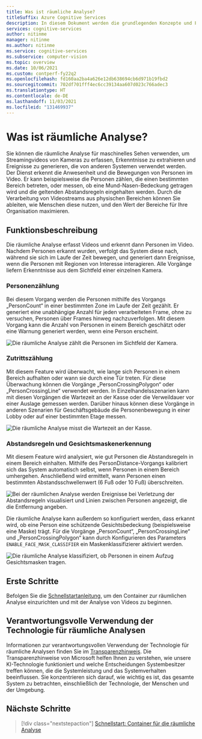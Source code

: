 ```yaml
---
title: Was ist räumliche Analyse?
titleSuffix: Azure Cognitive Services
description: In diesem Dokument werden die grundlegenden Konzepte und Features des Azure-Containers zur räumlichen Analyse erläutert.
services: cognitive-services
author: nitinme
manager: nitinme
ms.author: nitinme
ms.service: cognitive-services
ms.subservice: computer-vision
ms.topic: overview
ms.date: 10/06/2021
ms.custom: contperf-fy22q2
ms.openlocfilehash: fd160aa2ba4a626e12db638694cb6d971b19fbd2
ms.sourcegitcommit: 702df701fff4ec6cc39134aa607d023c766adec3
ms.translationtype: HT
ms.contentlocale: de-DE
ms.lasthandoff: 11/03/2021
ms.locfileid: "131469937"
---
```

# <a name="what-is-spatial-analysis"></a>Was ist räumliche Analyse?

Sie können die räumliche Analyse für maschinelles Sehen verwenden, um Streamingvideos von Kameras zu erfassen, Erkenntnisse zu extrahieren und Ereignisse zu generieren, die von anderen Systemen verwendet werden. Der Dienst erkennt die Anwesenheit und die Bewegungen von Personen im Video. Er kann beispielsweise die Personen zählen, die einen bestimmten Bereich betreten, oder messen, ob eine Mund-Nasen-Bedeckung getragen wird und die geltenden Abstandsregeln eingehalten werden. Durch die Verarbeitung von Videostreams aus physischen Bereichen können Sie ableiten, wie Menschen diese nutzen, und den Wert der Bereiche für Ihre Organisation maximieren. 

<!--This documentation contains the following types of articles:
* The [quickstarts](./quickstarts-sdk/analyze-image-client-library.md) are step-by-step instructions that let you make calls to the service and get results in a short period of time. 
* The [how-to guides](./Vision-API-How-to-Topics/HowToCallVisionAPI.md) contain instructions for using the service in more specific or customized ways.
* The [conceptual articles](tbd) provide in-depth explanations of the service's functionality and features.
* The [tutorials](./tutorials/storage-lab-tutorial.md) are longer guides that show you how to use this service as a component in broader business solutions.-->

## <a name="what-it-does"></a>Funktionsbeschreibung
Die räumliche Analyse erfasst Videos und erkennt dann Personen im Video. Nachdem Personen erkannt wurden, verfolgt das System diese nach, während sie sich im Laufe der Zeit bewegen, und generiert dann Ereignisse, wenn die Personen mit Regionen von Interesse interagieren. Alle Vorgänge liefern Erkenntnisse aus dem Sichtfeld einer einzelnen Kamera. 

### <a name="people-counting"></a>Personenzählung
Bei diesem Vorgang werden die Personen mithilfe des Vorgangs „PersonCount“ in einer bestimmten Zone im Laufe der Zeit gezählt. Er generiert eine unabhängige Anzahl für jeden verarbeiteten Frame, ohne zu versuchen, Personen über Frames hinweg nachzuverfolgen. Mit diesem Vorgang kann die Anzahl von Personen in einem Bereich geschätzt oder eine Warnung generiert werden, wenn eine Person erscheint.

![Die räumliche Analyse zählt die Personen im Sichtfeld der Kamera.](https://user-images.githubusercontent.com/11428131/139924111-58637f2e-f2f6-42d8-8812-ab42fece92b4.gif)

### <a name="entrance-counting"></a>Zutrittszählung
Mit diesem Feature wird überwacht, wie lange sich Personen in einem Bereich aufhalten oder wann sie durch eine Tür treten. Für diese Überwachung können die Vorgänge „PersonCrossingPolygon“ oder „PersonCrossingLine“ verwendet werden. In Einzelhandelsszenarien kann mit diesen Vorgängen die Wartezeit an der Kasse oder die Verweildauer vor einer Auslage gemessen werden. Darüber hinaus können diese Vorgänge in anderen Szenarien für Geschäftsgebäude die Personenbewegung in einer Lobby oder auf einer bestimmten Etage messen.

![Die räumliche Analyse misst die Wartezeit an der Kasse.](https://user-images.githubusercontent.com/11428131/137016574-0d180d9b-fb9a-42a9-94b7-fbc0dbc18560.gif)

### <a name="social-distancing-and-facemask-detection"></a>Abstandsregeln und Gesichtsmaskenerkennung 
Mit diesem Feature wird analysiert, wie gut Personen die Abstandsregeln in einem Bereich einhalten. Mithilfe des PersonDistance-Vorgangs kalibriert sich das System automatisch selbst, wenn Personen in einem Bereich umhergehen. Anschließend wird ermittelt, wann Personen einen bestimmten Abstandsschwellenwert (6 Fuß oder 10 Fuß) überschreiten.

![Bei der räumlichen Analyse werden Ereignisse bei Verletzung der Abstandsregeln visualisiert und Linien zwischen Personen angezeigt, die die Entfernung angeben.](https://user-images.githubusercontent.com/11428131/139924062-b5e10c0f-3cf8-4ff1-bb58-478571c022d7.gif)

Die räumliche Analyse kann außerdem so konfiguriert werden, dass erkannt wird, ob eine Person eine schützende Gesichtsbedeckung (beispielsweise eine Maske) trägt. Für die Vorgänge „PersonCount“, „PersonCrossingLine“ und „PersonCrossingPolygon“ kann durch Konfigurieren des Parameters `ENABLE_FACE_MASK_CLASSIFIER` ein Maskenklassifizierer aktiviert werden.

![Die räumliche Analyse klassifiziert, ob Personen in einem Aufzug Gesichtsmasken tragen.](https://user-images.githubusercontent.com/11428131/137015842-ce524f52-3ac4-4e42-9067-25d19b395803.png)

## <a name="get-started"></a>Erste Schritte

Befolgen Sie die [Schnellstartanleitung](spatial-analysis-container.md), um den Container zur räumlichen Analyse einzurichten und mit der Analyse von Videos zu beginnen.

## <a name="responsible-use-of-spatial-analysis-technology"></a>Verantwortungsvolle Verwendung der Technologie für räumliche Analysen

Informationen zur verantwortungsvollen Verwendung der Technologie für räumliche Analysen finden Sie im [Transparenzhinweis](/legal/cognitive-services/computer-vision/transparency-note-spatial-analysis?context=%2fazure%2fcognitive-services%2fComputer-vision%2fcontext%2fcontext). Die Transparenzhinweise von Microsoft helfen Ihnen zu verstehen, wie unsere KI-Technologie funktioniert und welche Entscheidungen Systembesitzer treffen können, die die Systemleistung und das Systemverhalten beeinflussen. Sie konzentrieren sich darauf, wie wichtig es ist, das gesamte System zu betrachten, einschließlich der Technologie, der Menschen und der Umgebung.

## <a name="next-steps"></a>Nächste Schritte

> [!div class="nextstepaction"]
> [Schnellstart: Container für die räumliche Analyse](spatial-analysis-container.md)
